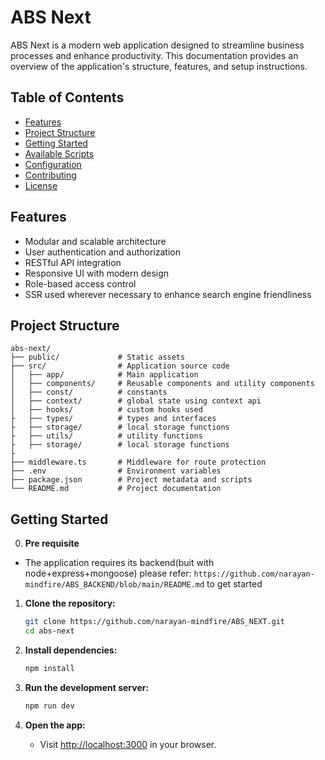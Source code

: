 # ABS Next

ABS Next is a modern web application designed to streamline business processes and enhance productivity. This documentation provides an overview of the application's structure, features, and setup instructions.

## Table of Contents

- [Features](#features)
- [Project Structure](#project-structure)
- [Getting Started](#getting-started)
- [Available Scripts](#available-scripts)
- [Configuration](#configuration)
- [Contributing](#contributing)
- [License](#license)

## Features

- Modular and scalable architecture
- User authentication and authorization
- RESTful API integration
- Responsive UI with modern design
- Role-based access control
- SSR used wherever necessary to enhance search engine friendliness

## Project Structure

```
abs-next/
├── public/             # Static assets
├── src/                # Application source code
│   ├── app/            # Main application
│   ├── components/     # Reusable components and utility components
│   ├── const/          # constants
│   ├── context/        # global state using context api
│   ├── hooks/          # custom hooks used
├   ├── types/          # types and interfaces
├   ├── storage/        # local storage functions
├   ├── utils/          # utility functions
├   ├── storage/        # local storage functions
├
├── middleware.ts       # Middleware for route protection
├── .env                # Environment variables
├── package.json        # Project metadata and scripts
└── README.md           # Project documentation
```

## Getting Started

0. **Pre requisite**

- The application requires its backend(buit with node+express+mongoose) please refer:
  `https://github.com/narayan-mindfire/ABS_BACKEND/blob/main/README.md`
  to get started

1. **Clone the repository:**

   ```bash
   git clone https://github.com/narayan-mindfire/ABS_NEXT.git
   cd abs-next
   ```

2. **Install dependencies:**

   ```bash
   npm install
   ```

3. **Run the development server:**

   ```bash
   npm run dev
   ```

4. **Open the app:**
   - Visit [http://localhost:3000](http://localhost:3000) in your browser.
